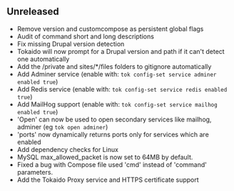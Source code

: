 ## Unreleased

- Remove version and customcompose as persistent global flags
- Audit of command short and long descriptions
- Fix missing Drupal version detection
- Tokaido will now prompt for a Drupal version and path if it can't detect one automatically
- Add the /private and sites/\*/files folders to gitignore automatically
- Add Adminer service (enable with: `tok config-set service adminer enabled true`)
- Add Redis service (enable with: `tok config-set service redis enabled true`)
- Add MailHog support (enable with: `tok config-set service mailhog enabled true`)
- 'Open' can now be used to open secondary services like mailhog, adminer (eg `tok open adminer`)
- 'ports' now dynamically returns ports only for services which are enabled
- Add dependency checks for Linux
- MySQL max_allowed_packet is now set to 64MB by default. 
- Fixed a bug with Compose file used 'cmd' instead of 'command' parameters. 
- Add the Tokaido Proxy service and HTTPS certificate support

